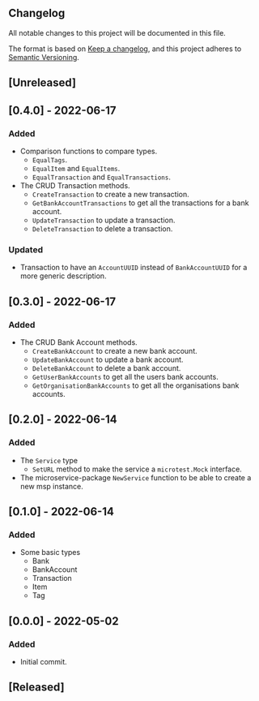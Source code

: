 ## Changelog
All notable changes to this project will be documented in this file.

The format is based on [Keep a changelog](https://keepachangelog.com/en/1.0.0/),
and this project adheres to [Semantic Versioning](https://semver.org/spec/v2.0.0.html).

## [Unreleased]
## [0.4.0] - 2022-06-17
### Added
- Comparison functions to compare types.
  - `EqualTags`.
  - `EqualItem` and `EqualItems`.
  - `EqualTransaction` and `EqualTransactions`.
- The CRUD Transaction methods.
  - `CreateTransaction` to create a new transaction.
  - `GetBankAccountTransactions` to get all the transactions for a bank account.
  - `UpdateTransaction` to update a transaction.
  - `DeleteTransaction` to delete a transaction.

### Updated
- Transaction to have an `AccountUUID` instead of `BankAccountUUID` for a more
generic description.

## [0.3.0] - 2022-06-17
### Added
- The CRUD Bank Account methods.
  - `CreateBankAccount` to create a new bank account.
  - `UpdateBankAccount` to update a bank account.
  - `DeleteBankAccount` to delete a bank account.
  - `GetUserBankAccounts` to get all the users bank accounts.
  - `GetOrganisationBankAccounts` to get all the organisations bank accounts.

## [0.2.0] - 2022-06-14
### Added
- The `Service` type
  - `SetURL` method to make the service a `microtest.Mock` interface.
- The microservice-package `NewService` function to be able to create a new 
msp instance.

## [0.1.0] - 2022-06-14
### Added
- Some basic types
  - Bank
  - BankAccount
  - Transaction
  - Item
  - Tag
## [0.0.0] - 2022-05-02
### Added
- Initial commit.

## [Released]

